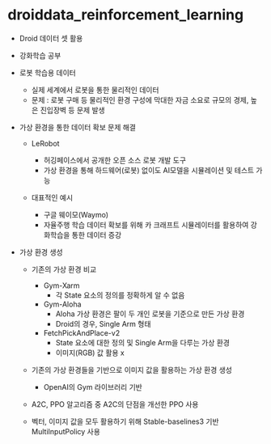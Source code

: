# droiddata_reinforcement_learning

- Droid 데이터 셋 활용
- 강화학습 공부

- 로봇 학습용 데이터
  - 실제 세계에서 로봇을 통한 물리적인 데이터
  - 문제 : 로봇 구매 등 물리적인 환경 구성에 막대한 자금 소요로 규모의 경제, 높은 진입장벽 등 문제 발생

- 가상 환경을 통한 데이터 확보 문제 해결
  - LeRobot
    - 허깅페이스에서 공개한 오픈 소스 로봇 개발 도구
    - 가상 환경을 통해 하드웨어(로봇) 없이도 AI모델을 시뮬레이션 및 테스트 가능
   
  - 대표적인 예시
    - 구글 웨이모(Waymo)
    - 자율주행 학습 데이터 확보를 위해 카 크래프트 시뮬레이터를 활용하여 강화학습을 통한 데이터 증강
   
- 가상 환경 생성
  - 기존의 가상 환경 비교
    - Gym-Xarm
      - 각 State 요소의 정의를 정확하게 알 수 없음
    - Gym-Aloha
      - Aloha 가상 환경은 팔이 두 개인 로봇을 기준으로 만든 가상 환경
      - Droid의 경우, Single Arm 형태
    - FetchPickAndPlace-v2
      - State 요소에 대한 정의 및 Single Arm을 다루는 가상 환경
      - 이미지(RGB) 값 활용 x

  - 기존의 가상 환경들을 기반으로 이미지 값을 활용하는 가상 환경 생성
    - OpenAI의 Gym 라이브러리 기반
  - A2C, PPO 알고리즘 중 A2C의 단점을 개선한 PPO 사용
  - 벡터, 이미지 값을 모두 활용하기 위해 Stable-baselines3 기반 MultiInputPolicy 사용
